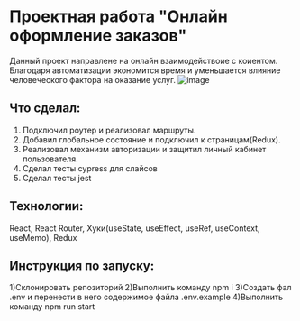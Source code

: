 # Проектная работа "Онлайн оформление заказов"
Данный проект направлене на онлайн взаимодействоие с коиентом. Благодаря автоматизации экономится время и уменьшается влияние человеческого фактора на оказание услуг.
![image](https://github.com/user-attachments/assets/d3cade98-48e7-4d26-8877-0c7f5a6f0adc)


## Что сделал:
  1) Подключил роутер и реализовал маршруты.
  2) Добавил глобальное состояние и подключил к страницам(Redux).
  3) Реализовал механизм авторизации и защитил личный кабинет пользователя.
  4) Сделал тесты cypress для слайсов
  5) Сделал тесты jest

## Технологии:
  React, React Router, Хуки(useState, useEffect, useRef, useContext, useMemo), Redux

  ## Инструкция по запуску: 
  1)Склонировать репозиторий
  2)Выполнить команду npm i
  3)Создать фал .env и перенести в него содержимое файла .env.example
  4)Выполнить команду npm run start
  
